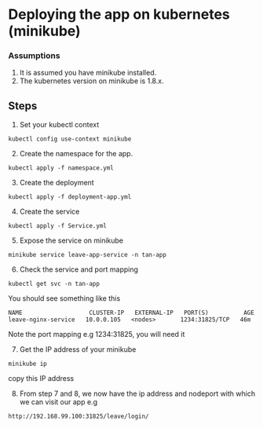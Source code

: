 # Deploying the app on kubernetes (minikube)
### Assumptions
1. It is assumed you have minikube installed.
2. The kubernetes version on minikube is 1.8.x.

## Steps

1. Set your kubectl context
```
kubectl config use-context minikube
```
2. Create the namespace for the app.

```
kubectl apply -f namespace.yml
```
3. Create the deployment 
```
kubectl apply -f deployment-app.yml
```
4. Create the service
```
kubectl apply -f Service.yml
```
5. Expose the service on minikube
```
minikube service leave-app-service -n tan-app
```
6. Check the service and port mapping
```
kubectl get svc -n tan-app
```
You should see something like this
```
NAME                   CLUSTER-IP   EXTERNAL-IP   PORT(S)          AGE
leave-nginx-service   10.0.0.105   <nodes>       1234:31825/TCP   46m
```
Note the port mapping e.g 1234:31825, you will need it

7. Get the IP address of your minikube
```
minikube ip
```
copy this IP address

8. From step 7 and 8, we now have the ip address and nodeport with which we can visit our app e.g
```
http://192.168.99.100:31825/leave/login/
```
